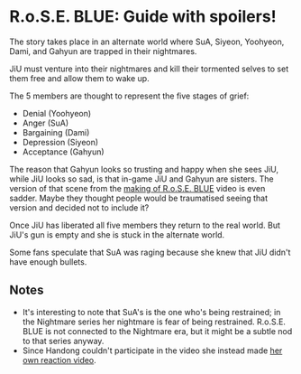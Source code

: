 # R.o.S.E. BLUE: Guide with spoilers!

The story takes place in an alternate world where SuA, Siyeon, Yoohyeon, Dami, and Gahyun are trapped in their nightmares.

JiU must venture into their nightmares and kill their tormented selves to set them free and allow them to wake up.

The 5 members are thought to represent the five stages of grief:

* Denial (Yoohyeon)
* Anger (SuA)
* Bargaining (Dami)
* Depression (Siyeon)
* Acceptance (Gahyun)

The reason that Gahyun looks so trusting and happy when she sees JiU, while JiU looks so sad,
is that in-game JiU and Gahyun are sisters. The version of that scene
from the [making of R.o.S.E. BLUE](https://www.youtube.com/watch?v=i-BRVrx7asg&t=237s) video is
even sadder. Maybe they thought people would be traumatised seeing that version and decided not to include it?

Once JiU has liberated all five members they return to the real world. But JiU's gun is empty
and she is stuck in the alternate world.

Some fans speculate that SuA was raging because she knew that JiU didn't have enough bullets.

## Notes

* It's interesting to note that SuA's is the one who's being restrained; in the Nightmare series her nightmare is fear of being restrained.
  R.o.S.E. BLUE is not connected to the Nightmare era, but it might be a subtle nod to that series anyway.
* Since Handong couldn't participate in the video she instead made [her own reaction video](https://www.youtube.com/watch?v=5-qxVhFq0Rw).
